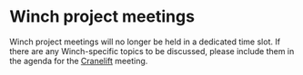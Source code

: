 # Winch project meetings

Winch project meetings will no longer be held in a dedicated time slot. If there
are any Winch-specific topics to be discussed, please include them in the
agenda for the [Cranelift](../cranelift/README.md) meeting.

